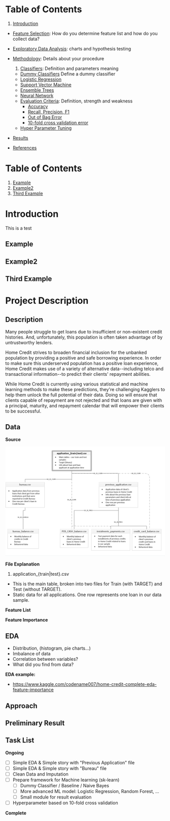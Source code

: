 # Table of Contents
1. [Introduction](#Introduction)
- [Feature Selection](#example2): How do you determine feature list and how do you collect data?
- [Exploratory Data Analysis](#third-example): charts and hypothesis testing
- [Methodology](): Details about your procedure
  1. [Classifiers](): Definition and parameters meaning
    - [Dummy Classifiers]() Define a dummy classifier
    - [Logistic Regression]()
    - [Support Vector Machine]()
    - [Ensemble Trees]()
    - [Neural Network]()
  - [Evaluation Criteria](): Definition, strength and weakness
    - [Accuracy]()
    - [Recall, Precision, F1]()
    - [Out of Bag Error]()
    - [10-fold cross validation error]()
  - [Hyper Parameter Tuning]()

- [Results]()
- [References]()

# Table of Contents
1. [Example](#example)
2. [Example2](#example2)
3. [Third Example](#third-example)



# Introduction
This is a test


## Example
## Example2
## Third Example
# Project Description
## Description
Many people struggle to get loans due to insufficient or non-existent credit histories. And, unfortunately, this population is often taken advantage of by untrustworthy lenders.

Home Credit strives to broaden financial inclusion for the unbanked population by providing a positive and safe borrowing experience. In order to make sure this underserved population has a positive loan experience, Home Credit makes use of a variety of alternative data--including telco and transactional information--to predict their clients' repayment abilities.

While Home Credit is currently using various statistical and machine learning methods to make these predictions, they're challenging Kagglers to help them unlock the full potential of their data. Doing so will ensure that clients capable of repayment are not rejected and that loans are given with a principal, maturity, and repayment calendar that will empower their clients to be successful.

## Data
 __Source__

![](https://github.com/mrthlinh/Home-Credit-Default-Risk/blob/master/Database%20Diagram.png)

__File Explanation__

  1. application_{train|test}.csv

   - This is the main table, broken into two files for Train (with TARGET) and Test (without TARGET).
   - Static data for all applications. One row represents one loan in our data sample.



__Feature List__

__Feature Importance__



## EDA
 - Distribution, (histogram, pie charts...)
 - Imbalance of data
 - Correlation between variables?
 - What did you find from data?

__EDA example:__

 - https://www.kaggle.com/codename007/home-credit-complete-eda-feature-importance

## Approach

## Preliminary Result


## Task List
__Ongoing__
- [ ] Simple EDA & Simple story with "Previous Application" file
- [ ] Simple EDA & Simple story with "Bureau" file
- [ ] Clean Data and Imputation
- [ ] Prepare framework for Machine learning (sk-learn)
  - [ ] Dummy Classifier / Baseline / Naive Bayes
  - [ ] More advanced ML model: Logistic Regression, Random Forest, ...
  - [ ] Small module for result evaluation
- [ ] Hyperparameter based on 10-fold cross validation

__Complete__

